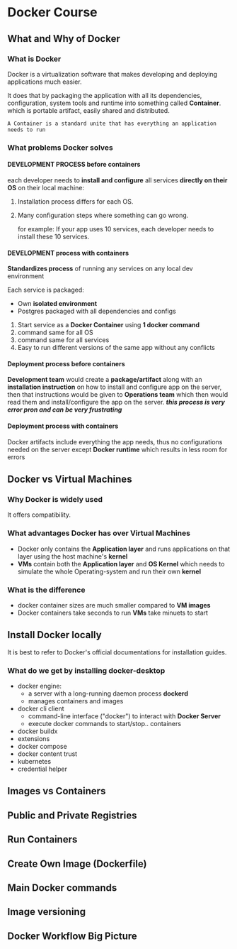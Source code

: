 # Docker Course

## What and Why of Docker

### What is Docker

Docker is a virtualization software that makes developing and deploying applications much easier.

It does that by packaging the application with all its dependencies, configuration, system tools and runtime into something called **Container**. which is portable artifact, easily shared and distributed.

`A Container is a standard unite that has everything an application needs to run`

### What problems Docker solves

#### DEVELOPMENT PROCESS **before containers**

each developer needs to **install and configure** all services **directly on their OS** on their local machine:

1. Installation process differs for each OS.
2. Many configuration steps where something can go wrong.

   for example:
   If your app uses 10 services, each developer needs to install these 10 services.

#### DEVELOPMENT process **with containers**

**Standardizes process** of running any services on any local dev environment

Each service is packaged:

- Own **isolated environment**
- Postgres packaged with all dependencies and configs

1. Start service as a **Docker Container** using **1 docker command**
2. command same for all OS
3. command same for all services
4. Easy to run different versions of the same app without any conflicts

#### Deployment process **before containers**

**Development team** would create a **package/artifact** along with an **installation instruction** on how to install and configure app on the server, then that instructions would be given to **Operations team**
which then would read them and install/configure the app on the server.
**_this process is very error pron and can be very frustrating_**

#### Deployment process **with containers**

Docker artifacts include everything the app needs, thus no configurations needed on the server except **Docker runtime** which results in less room for errors

## Docker vs Virtual Machines

### Why Docker is widely used

It offers compatibility.

### What advantages **Docker** has over **Virtual Machines**

- Docker only contains the **Application layer** and runs applications on that layer using the host machine's **kernel**
- **VMs** contain both the **Application layer** and **OS Kernel** which needs to simulate the whole Operating-system and run their own **kernel**

### What is the difference

- docker container sizes are much smaller compared to **VM images**
- Docker containers take seconds to run **VMs** take minuets to start

## Install Docker locally

It is best to refer to Docker's official documentations for installation guides.

### What do we get by installing docker-desktop

- docker engine:
  - a server with a long-running daemon process **dockerd**
  - manages containers and images
- docker cli client
  - command-line interface ("docker") to interact with **Docker Server**
  - execute docker commands to start/stop.. containers
- docker buildx
- extensions
- docker compose
- docker content trust
- kubernetes
- credential helper

## Images vs Containers

## Public and Private Registries

## Run Containers

## Create Own Image (Dockerfile)

## Main Docker commands

## Image versioning

## Docker Workflow Big Picture
